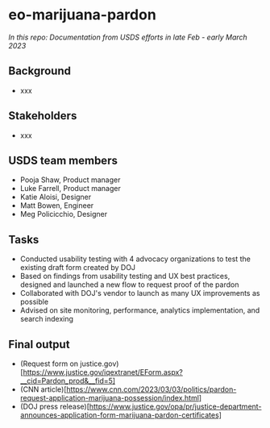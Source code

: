 # eo-marijuana-pardon
*In this repo: Documentation from USDS efforts in late Feb - early March 2023* 

## Background
- xxx

## Stakeholders
- xxx

## USDS team members

- Pooja Shaw, Product manager
- Luke Farrell, Product manager
- Katie Aloisi, Designer
- Matt Bowen, Engineer
- Meg Policicchio, Designer 

## Tasks

- Conducted usability testing with 4 advocacy organizations to test the existing draft form created by DOJ
- Based on findings from usability testing and UX best practices, designed and launched a new flow to request proof of the pardon
- Collaborated with DOJ's vendor to launch as many UX improvements as possible
- Advised on site monitoring, performance, analytics implementation, and search indexing

## Final output

- (Request form on justice.gov)[https://www.justice.gov/iqextranet/EForm.aspx?__cid=Pardon_prod&__fid=5]
- (CNN article)[https://www.cnn.com/2023/03/03/politics/pardon-request-application-marijuana-possession/index.html]
- (DOJ press release)[https://www.justice.gov/opa/pr/justice-department-announces-application-form-marijuana-pardon-certificates]

